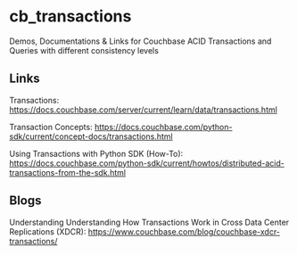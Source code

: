 # cb_transactions
Demos, Documentations &amp; Links for Couchbase ACID Transactions and Queries with different consistency levels



## Links
Transactions: https://docs.couchbase.com/server/current/learn/data/transactions.html

Transaction Concepts: https://docs.couchbase.com/python-sdk/current/concept-docs/transactions.html

Using Transactions with Python SDK (How-To): https://docs.couchbase.com/python-sdk/current/howtos/distributed-acid-transactions-from-the-sdk.html


## Blogs
Understanding Understanding How Transactions Work in Cross Data Center Replications (XDCR): https://www.couchbase.com/blog/couchbase-xdcr-transactions/
